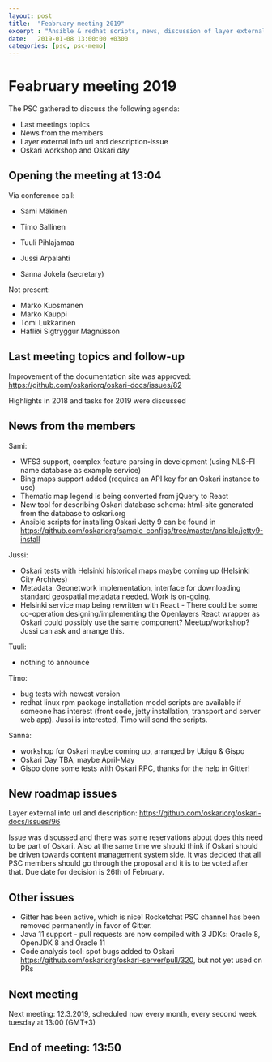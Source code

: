 ```yaml
---
layout: post
title:  "Feabruary meeting 2019"
excerpt : "Ansible & redhat scripts, news, discussion of layer external info-tool"
date:   2019-01-08 13:00:00 +0300
categories: [psc, psc-memo]
---
```


# Feabruary meeting 2019

The PSC gathered to discuss the following agenda:

- Last meetings topics
- News from the members
- Layer external info url and description-issue
- Oskari workshop and Oskari day

## Opening the meeting at 13:04

Via conference call:

- Sami Mäkinen
- Timo Sallinen
- Tuuli Pihlajamaa
- Jussi Arpalahti

- Sanna Jokela (secretary)

Not present:
- Marko Kuosmanen
- Marko Kauppi
- Tomi Lukkarinen
- Hafliði Sigtryggur Magnússon

## Last meeting topics and follow-up

Improvement of the documentation site was approved: https://github.com/oskariorg/oskari-docs/issues/82  

Highlights in 2018 and tasks for 2019 were discussed

## News from the members

Sami: 
- WFS3 support, complex feature parsing in development (using NLS-FI name database as example service)
- Bing maps support added (requires an API key for an Oskari instance to use)
- Thematic map legend is being converted from jQuery to React
- New tool for describing Oskari database schema: html-site generated from the database to oskari.org
- Ansible scripts for installing Oskari Jetty 9 can be found in https://github.com/oskariorg/sample-configs/tree/master/ansible/jetty9-install

Jussi:
- Oskari tests with Helsinki historical maps maybe coming up (Helsinki City Archives)
- Metadata: Geonetwork implementation, interface for downloading standard geospatial metadata needed. Work is on-going.
- Helsinki service map being rewritten with React - There could be some co-operation designing/implementing the Openlayers React wrapper as Oskari could possibly use the same component? Meetup/workshop? Jussi can ask and arrange this.

Tuuli: 
- nothing to announce

Timo: 
- bug tests with newest version
- redhat linux rpm package installation model scripts are available if someone has interest (front code, jetty installation, transport and server web app). Jussi is interested, Timo will send the scripts.

Sanna: 
- workshop for Oskari maybe coming up, arranged by Ubigu & Gispo
- Oskari Day TBA, maybe April-May
- Gispo done some tests with Oskari RPC, thanks for the help in Gitter!


## New roadmap issues

Layer external info url and description: https://github.com/oskariorg/oskari-docs/issues/96 

Issue was discussed and there was some reservations about does this need to be part of Oskari. Also at the same time we should think if Oskari should be driven towards content management system side. It was decided that all PSC members should go through the proposal and it is to be voted after that. Due date for decision is 26th of February.
 

## Other issues

- Gitter has been active, which is nice! Rocketchat PSC channel has been removed permanently in favor of Gitter.
- Java 11 support - pull requests are now compiled with 3 JDKs: Oracle 8, OpenJDK 8 and Oracle 11
- Code analysis tool: spot bugs added to Oskari https://github.com/oskariorg/oskari-server/pull/320, but not yet used on PRs

## Next meeting

Next meeting: 12.3.2019, scheduled now every month, every second week tuesday at 13:00 (GMT+3)

## End of meeting: 13:50
